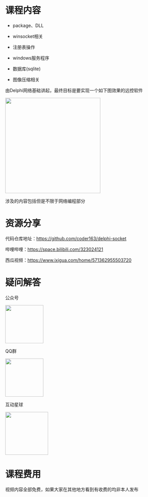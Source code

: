 
# 课程内容

- package、DLL

- winsocket相关

- 注册表操作

- windows服务程序

- 数据库(sqlite)

- 图像压缩相关
  
由Delphi网络基础讲起，最终目标是要实现一个如下图效果的远控软件


<img src="http://imgs.coder163.com//imgsSnipaste_2020-09-06_12-56-02.png" width=300 />



涉及的内容包括但是不限于网络编程部分

# 资源分享

代码仓库地址：https://github.com/coder163/delphi-socket

哔哩哔哩：https://space.bilibili.com/323024121

西瓜视频：https://www.ixigua.com/home/571362955503720


# 疑问解答


公众号

<img src="http://imgs.coder163.com/gongzhonghao.png" width=120 />

QQ群

<img src="http://imgs.coder163.com/qqqun2.png" width=120 />

互动星球

<img src="https://www.coder163.com/img/quanzi.jpg" width=135 />


# 课程费用

视频内容全部免费，如果大家在其他地方看到有收费的均非本人发布

